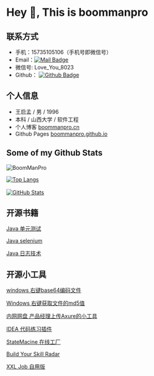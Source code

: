 # Hey 👋, This is boommanpro

## 联系方式

- 手机：15735105106（手机号即微信号）
- Email：[![Mail Badge](https://img.shields.io/badge/-boommanpro@gmail.com-c14438?style=flat&logo=Gmail&logoColor=white&link=mailto:boommanpro@gmail.com)](mailto:boommanpro@gmail.com)
- 微信号: Love_You_8023
- Github： [![Github Badge](https://img.shields.io/badge/-BoomManPro-grey?style=flat&logo=github&logoColor=white&link=https://github.com/BoomManPro/)](https://www.github.com/BoomManPro/)

## 个人信息

 - 王启孟 / 男 / 1996 
 - 本科 / 山西大学 / 软件工程
 - 个人博客 [boommanpro.cn](https://boommanpro.cn)
 - Github Pages [boommanpro.github.io](https://boommanpro.github.io/)

## Some of my Github Stats
<p align=left> <img src=https://komarev.com/ghpvc/?username=BoomManPro alt=BoomManPro /> </p>

<a href="https://github.com/BoomManPro">
  <img align="center" alt="Top Langs" src="https://github-readme-stats.vercel.app/api/top-langs/?username=BoomManPro&layout=compact" />
</a>
</br>
</br>
<a href="https://github.com/BoomManPro">
  <img align="center" alt="GitHub Stats" src="https://github-readme-stats.vercel.app/api?username=BoomManPro&show_icons=true&include_all_commits=true" />
</a>


<!--
**BoomManPro/BoomManPro** is a ✨ _special_ ✨ repository because its `README.md` (this file) appears on your GitHub profile.

Here are some ideas to get you started:

- 🔭 I’m currently working on ...
- 🌱 I’m currently learning ...
- 👯 I’m looking to collaborate on ...
- 🤔 I’m looking for help with ...
- 💬 Ask me about ...
- 📫 How to reach me: ...
- 😄 Pronouns: ...
- ⚡ Fun fact: ...

Languages and Tools:

<code><img height="20" src="https://raw.githubusercontent.com/github/explore/80688e429a7d4ef2fca1e82350fe8e3517d3494d/topics/java/java.png" alt="java"></code>
<code><img height="20" src="https://raw.githubusercontent.com/github/explore/80688e429a7d4ef2fca1e82350fe8e3517d3494d/topics/python/python.png" alt="python"></code>
<code><img height="20" src="https://raw.githubusercontent.com/github/explore/80688e429a7d4ef2fca1e82350fe8e3517d3494d/topics/cpp/cpp.png" alt="cpp"></code>

-->

## 开源书籍
[Java 单元测试](https://boommanpro.github.io/unit-test/#/)

[Java selenium](https://boommanpro.github.io/java-selenium-crawler/#/)

[Java 日志技术](https://boommanpro.github.io/java-logging-framework/#/) 

## 开源小工具

[windows 右键base64编码文件](https://github.com/boommanpro/go-base64)

[Windows 右键获取文件的md5值](https://github.com/boommanpro/go-md5-windows)

[内网网盘 产品经理上传Axure的小工具](https://github.com/boommanpro/web-folder-upload)

[IDEA 代码练习插件](https://github.com/boommanpro/type-idea-plugin)

[StateMacine 在线工厂](https://github.com/boommanpro/state-machine-template-factory)

[Build Your Skill Radar](https://github.com/boommanpro/my-skill-radar)

[XXL Job 自用版](https://github.com/boommanpro/xxl-job)
